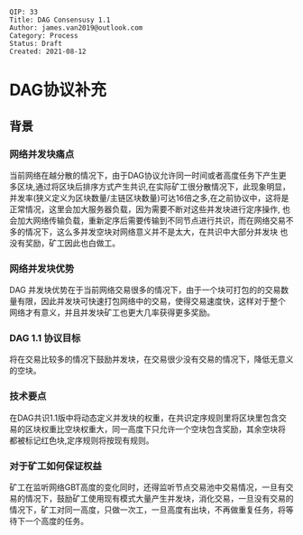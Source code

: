     QIP: 33
    Title: DAG Consensusy 1.1
    Author: james.van2019@outlook.com
    Category: Process
    Status: Draft
    Created: 2021-08-12

# DAG协议补充

## 背景

### 网络并发块痛点

当前网络在越分散的情况下，由于DAG协议允许同一时间或者高度任务下产生更多区块,通过将区块后排序方式产生共识,在实际矿工很分散情况下，此现象明显，
并发率(狭义定义为区块数量/主链区块数量)可达16倍之多,在之前协议中，这将是正常情况，这里会加大服务器负载，因为需要不断对这些并发块进行定序操作,
也会加大网络传输负载，重新定序后需要传输到不同节点进行共识，而在网络交易不多的情况下，这么多并发空块对网络意义并不是太大，在共识中大部分并发块
也没有奖励，矿工因此也白做工。


### 网络并发块优势

DAG 并发块优势在于当前网络交易很多的情况下，由于一个块可打包的的交易数量有限，因此并发块可快速打包网络中的交易，使得交易速度快，这样对于整个
网络才有意义，并且并发块矿工也更大几率获得更多奖励。

### DAG 1.1 协议目标

将在交易比较多的情况下鼓励并发块，在交易很少没有交易的情况下，降低无意义的空块。

### 技术要点

在DAG共识1.1版中将动态定义并发块的权重，在共识定序规则里将区块里包含交易的区块权重比空块权重大，同一高度下只允许一个空块包含奖励，其余空块将
都被标记红色块,定序规则将按现有规则。

### 对于矿工如何保证权益

矿工在监听网络GBT高度的变化同时，还得监听节点交易池中交易情况，一旦有交易的情况下，鼓励矿工使用现有模式大量产生并发块，消化交易，一旦没有交易的
情况下，矿工对同一高度，只做一次工，一旦高度有出块，不再做重复任务，将等待下一个高度的任务。

